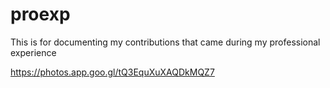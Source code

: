 # proexp
This is for documenting my contributions that came during my professional experience


https://photos.app.goo.gl/tQ3EquXuXAQDkMQZ7
